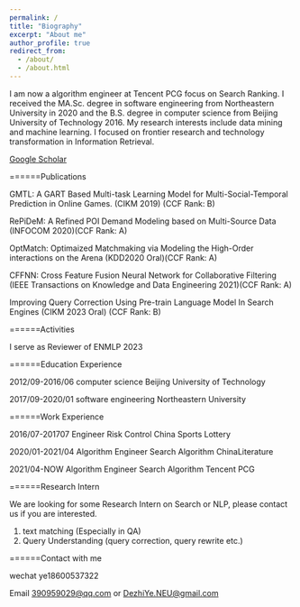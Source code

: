 ```yaml
---
permalink: /
title: "Biography"
excerpt: "About me"
author_profile: true
redirect_from: 
  - /about/
  - /about.html
---
```


I am now a algorithm engineer at Tencent PCG focus on Search Ranking. I received the MA.Sc. degree in software engineering from Northeastern University in 2020 and the B.S. degree in computer science from Beijing University of Technology 2016. My research interests include data mining and machine learning. I focused on frontier research and technology transformation in Information Retrieval.


[Google Scholar](https://scholar.google.com/citations?hl=zh-CN&user=0DRNbaIAAAAJ)

======Publications

GMTL: A GART Based Multi-task Learning Model for Multi-Social-Temporal Prediction in Online Games.  (CIKM 2019) (CCF Rank: B)

RePiDeM: A Refined POI Demand Modeling based on Multi-Source Data (INFOCOM 2020)(CCF Rank: A)

OptMatch: Optimaized Matchmaking via Modeling the High-Order interactions on the Arena (KDD2020 Oral)(CCF Rank: A)

CFFNN: Cross Feature Fusion Neural Network for Collaborative Filtering (IEEE Transactions on Knowledge and Data Engineering 2021)(CCF Rank: A)

Improving Query Correction Using Pre-train Language Model In Search Engines (CIKM 2023 Oral) (CCF Rank: B)


======Activities

I serve as Reviewer of ENMLP 2023


======Education Experience

2012/09-2016/06  computer science      Beijing University of Technology  

2017/09-2020/01  software engineering  Northeastern University


======Work Experience

2016/07-201707    Engineer                Risk Control         China Sports Lottery

2020/01-2021/04  Algorithm Engineer       Search Algorithm      ChinaLiterature

2021/04-NOW      Algorithm Engineer       Search Algorithm      Tencent PCG

======Research Intern

We are looking for some Research Intern on Search or NLP, please contact us if you are interested.

1. text matching (Especially in QA)
2. Query Understanding (query correction, query rewrite etc.)


======Contact with me

wechat  ye18600537322

Email 390959029@qq.com or DezhiYe.NEU@gmail.com
